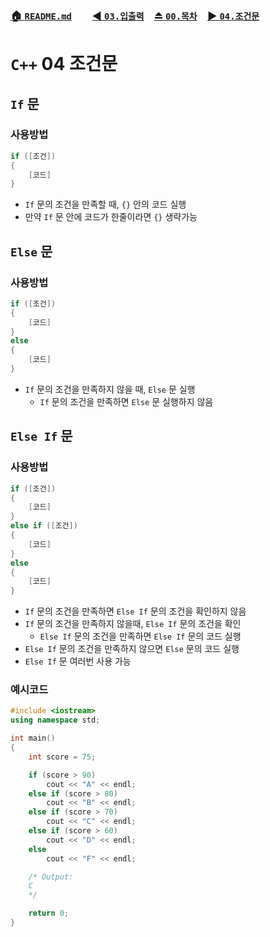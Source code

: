 ### [🏠 `README.md`](../../README.md)　　[◀️ `03.입출력`](./03_입출력.md)　[⏏️ `00.목차`](./00_목차.md)　[▶️ `04.조건문`](./04_조건문.md)

# `C++` 04 조건문
## `If` 문
### 사용방법
``` cpp
if ([조건])
{
    [코드]
}
```
- `If` 문의 조건을 만족할 때, `{}` 안의 코드 실행
- 만약 `If` 문 안에 코드가 한줄이라면 `{}` 생략가능
## `Else` 문
### 사용방법
``` cpp
if ([조건])
{
    [코드]
}
else
{
    [코드]
}
```
- `If` 문의 조건을 만족하지 않을 때, `Else` 문 실행
    - `If` 문의 조건을 만족하면 `Else` 문 실행하지 않음

## `Else If` 문
### 사용방법
``` cpp
if ([조건])
{
    [코드]
}
else if ([조건])
{
    [코드]
}
else
{
    [코드]
}
```
- `If` 문의 조건을 만족하면 `Else If` 문의 조건을 확인하지 않음
- `If` 문의 조건을 만족하지 않을때, `Else If` 문의 조건을 확인
    - `Else If` 문의 조건을 만족하면 `Else If` 문의 코드 실행
- `Else If` 문의 조건을 만족하지 않으면 `Else` 문의 코드 실행
- `Else If` 문 여러번 사용 가능

### 예시코드
``` cpp
#include <iostream>
using namespace std;

int main()
{
    int score = 75;

    if (score > 90)
        cout << "A" << endl;
    else if (score > 80)
        cout << "B" << endl;
    else if (score > 70)
        cout << "C" << endl;
    else if (score > 60)
        cout << "D" << endl;
    else
        cout << "F" << endl;

    /* Output:
    C
    */

    return 0;
}
```
